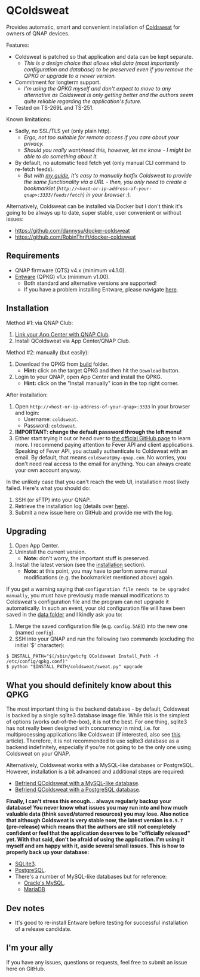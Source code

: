 # QColdsweat

Provides automatic, smart and convenient installation of [Coldsweat](https://github.com/passiomatic/coldsweat) for owners of QNAP devices.

Features:
* Coldsweat is patched so that application and data can be kept separate.
	- _This is a design choice that allows vital data (most importantly configuration and database) to be preserved even if you remove the QPKG or upgrade to a newer version._
* Commitment for longterm support.
	- _I'm using the QPKG myself and don't expect to move to any alternative as Coldsweat is only getting better and the authors seem quite reliable regarding the application's future._
* Tested on TS-269L and TS-251.

Known limitations:
* Sadly, no SSL/TLS yet (only plain http).
	- _Ergo, not too suitable for remote access if you care about your privacy._
	- _Should you really want/need this, however, let me know - I might be able to do something about it._
* By default, no automatic feed fetch yet (only manual CLI command to re-fetch feeds).
	- _But with [my guide](https://github.com/SkyCrawl/coldsweat-qpkg/wiki/Guide-to-patch-Coldsweat-to-provide-automatic-feed-fetch-feature-via-a-URL), it's easy to manually hotfix Coldsweat to provide the same functionality via a URL - then, you only need to create a bookmarklet (`http://<host-or-ip-address-of-your-qnap>:3333/feeds/fetch`) in your browser :)._

Alternatively, Coldsweat can be installed via Docker but I don't think it's going to be always up to date, super stable, user convenient or without issues:
* <https://github.com/dannysu/docker-coldsweat>
* <https://github.com/RobinThrift/docker-coldsweat>

## Requirements

* QNAP firmware (QTS) v4.x (minimum v4.1.0).
* [Entware](https://github.com/Entware/Entware/wiki/Install-on-QNAP-NAS) (QPKG) v1.x (minimum v1.00).
	- Both standard and alternative versions are supported!
	- If you have a problem installing Entware, please navigate [here](https://forum.qnap.com/viewtopic.php?f=351&t=139781).

## Installation

Method #1: via QNAP Club:
1. [Link your App Center with QNAP Club](https://www.qnapclub.eu/en/howto/1).
2. Install QColdsweat via App Center/QNAP Club.

Method #2: manually (but easily):
1. Download the QPKG from [build](https://github.com/qnap-pack-man/qcoldsweat/tree/master/build) folder.
    * __Hint:__ click on the target QPKG and then hit the `Download` button.
2. Login to your QNAP, open App Center and install the QPKG.
	* __Hint:__ click on the "Install manually" icon in the top right corner.

After installation:
1. Open `http://<host-or-ip-address-of-your-qnap>:3333` in your browser and login:
	* Username: `coldsweat`.
	* Password: `coldsweat`.
2. __IMPORTANT: change the default password through the left menu!__
3. Either start trying it out or head over to [the official GitHub page](https://github.com/passiomatic/coldsweat) to learn more. I recommend paying attention to Fever API and client applications. Speaking of Fever API, you actually authenticate to Coldsweat with an email. By default, that means `coldsweat@my-qnap.com`. No worries, you don't need real access to the email for anything. You can always create your own account anyway.

In the unlikely case that you can't reach the web UI, installation most likely failed. Here's what you should do:
1. SSH (or sFTP) into your QNAP.
2. Retrieve the installation log (details over [here](https://github.com/SkyCrawl/coldsweat-qpkg/wiki)).
3. Submit a new issue here on GitHub and provide me with the log.

## Upgrading

1. Open App Center.
2. Uninstall the current version.
	* __Note:__ don't worry, the important stuff is preserved.
3. Install the latest version (see the [installation](#installation) section).
	* __Note:__ at this point, you may have to perform some manual modifications (e.g. the bookmarklet mentioned above) again.

If you get a warning saying that `configuration file needs to be upgraded manually`, you must have previously made manual modifications to Coldsweat's configuration file and the program can not upgrade it automatically. In such an event, your old configuration file will have been saved in the [data folder](https://github.com/SkyCrawl/QColdsweat/wiki) and I kindly ask you to:
1. Merge the saved configuration file (e.g. `config.5AE3`) into the new one (named `config`).
2. SSH into your QNAP and run the following two commands (excluding the initial '$' character):
```
$ INSTALL_PATH="$(/sbin/getcfg QColdsweat Install_Path -f /etc/config/qpkg.conf)"
$ python "$INSTALL_PATH/coldsweat/sweat.py" upgrade
```

## What you should definitely know about this QPKG

The most important thing is the backend database - by default, Coldsweat is backed by a single sqlite3 database image file. While this is the simplest of options (works out-of-the-box), it is not the best. For one thing, sqlite3 has not really been designed with concurrency in mind, i.e. for multiprocessing applications like Coldsweat (if interested, also see [this](http://beets.io/blog/sqlite-nightmare.html) article). Therefore, it is not recommended to use sqlite3 database as a backend indefinitely, especially if you're not going to be the only one using Coldsweat on your QNAP.

Alternatively, Coldsweat works with a MySQL-like databases or PostgreSQL. However, installation is a bit advanced and additional steps are required:
* [Befriend QColdsweat with a MySQL-like database](https://github.com/SkyCrawl/QColdsweat/wiki/Befriend-QColdsweat-with-a-MySQL-like-database).
* [Befriend QColdsweat with a PostgreSQL database](https://github.com/SkyCrawl/QColdsweat/wiki/Befriend-QColdsweat-with-a-PostgreSQL-database).

__Finally, I can't stress this enough... always regularly backup your database! You never know what issues you may run into and how much valuable data (think saved/starred resources) you may lose. Also notice that although Coldsweat is very stable now, the latest version is `0.9.7` (pre-release) which means that the authors are still not completely confident or feel that the application deserves to be "officially released" yet. With that said, don't be afraid of using the application. I'm using it myself and am happy with it, aside several small issues. This is how to properly back up your database:__
* [SQLite3](http://stackoverflow.com/questions/25675314/how-to-backup-sqlite-database).
* [PostgreSQL](https://www.postgresql.org/docs/9.3/static/backup.html).
* There's a number of MySQL-like databases but for reference:
	* [Oracle's MySQL](https://dev.mysql.com/doc/refman/5.5/en/backup-and-recovery.html).
	* [MariaDB](https://mariadb.com/kb/en/mariadb/backup-and-restore-overview/)
	
## Dev notes

* It's good to re-install Entware before testing for successful installation of a release candidate.

## I'm your ally

If you have any issues, questions or requests, feel free to submit an issue here on GitHub.
